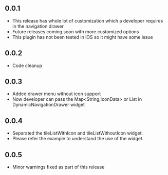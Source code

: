 ## 0.0.1

* This release has whole lot of customization which a developer requires in the navigation drawer
* Future releases coming soon with more customized options
* This plugin has not been tested in iOS so it might have some issue

## 0.0.2

* Code cleanup

## 0.0.3

* Added drawer menu without icon support
* Now developer can pass the Map<String,IconData> or List<String> in DynamicNavigationDrawer widget

## 0.0.4

* Separated the tileListWithIcon and tileListWithoutIcon widget.
* Please refer the example to understand the use of the widget.

## 0.0.5

* Minor warnings fixed as part of this release